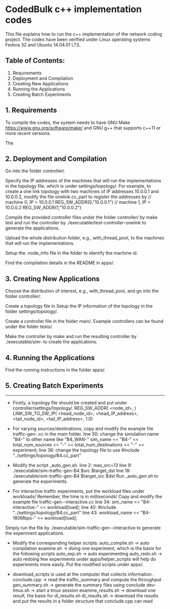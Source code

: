 # CodedBulk c++ implementation codes

This file explains how to run the c++ implementation of the network coding project. The codes have been verified under Linux operating systems Fedora 32 and Ubuntu 14.04.01 LTS.

## Table of Contents:

1. Requirements
2. Deployment and Compilation
3. Creating New Applications
4. Running the Applications
5. Creating Batch Experiments

## 1. Requirements

To compile the codes, the system needs to have GNU Make
    https://www.gnu.org/software/make/
and GNU g++ that supports c++11 or more recent versions.

The 


## 2. Deployment and Compilation

Go into the folder controller/.

Specify the IP addresses of the machines that will run the 
implementations in the topology file, which is under
settings/topology/. For example, to create a one link topology
with two machines of IP addresses 10.0.0.1 and 10.0.0.2,
modify the file onelink.cc_part to register the addresses by
    // machine 0, IP = 10.0.0.1
    REG_SW_ADDR(0,"10.0.0.1") 
    // machine 1, IP = 10.0.0.2
    REG_SW_ADDR(1,"10.0.0.2")

Compile the provided controller files under the folder
controller/ by
    make test
and run the controller by
    ./executable/test-controller-onelink
to generate the applications.

Upload the whole distribution folder, e.g., with_thread_pool,
to the machines that will run the implementations.

Setup the .node_info file in the folder to identify the 
machine id.

Find the compilation details in the README in apps/. 


## 3. Creating New Applications

Choose the distribution of interest, e.g., with_thread_pool,
and go into the folder controller/.

Create a topology file in Setup the IP information of the topology
in the folder settings/topology/.

Create a controller file in the folder main/. Example controllers
can be found under the folder tests/.

Make the controller by
    make
and run the resulting controller by 
    ./executable/sim-<controller name>
to create the applications.


## 4. Running the Applications

Find the running instructions in the folder apps/.


## 5. Creating Batch Experiments
-----------------------------

- Firstly, a topology file should be created and put under controller/settings/topology/.
REG_SW_ADDR( <node_id>, <one addresses for local socket> )
LINK_SW_TO_SW_IP( <head_node_id>, <head_IP_address>,  <tail_node_id>, <tail_IP_address>, 1.0)

- For varying sources/destinations, copy and modify the example file
    traffic-gen-<topology name>.cc
in the main folder. 
line 30: change the simulation name "B4-" to other name like "B4_WAN-"
    sim_name << "B4-" << total_num_sources << "-" << total_num_destinations << "-" << experiment;
line 36: change the topology file to use
    #include "../settings/topology/B4.cc_part"

- Modify the script <topology name>_auto_gen.sh.
line 2:  max_src=13
line 9:    ./executable/sim-traffic-gen-B4 $src $target_dst
line 18:   ./executable/sim-traffic-gen-B4 $target_src $dst
Run <topology name>_auto_gen.sh to generate the experiments.

- For interactive traffic experiments, put the workload files under workloads/
Remember, the time is in milliseconds!
Copy and modify the example file
    traffic-gen-<topology name>-interactive.cc
line 34:
    sim_name << "B4-interactive-" << workload[load];
line 40:
    #include "../settings/topology/B4.cc_part"
line 43:
    workload_name << "B4-180Mbps-" << workload[load];

Simply run the file by ./executable/sim-traffic-gen-<topology name>-interactive
to generate the experiment applications.

- Modify the corresponding helper scripts:
auto_compile.sh   -> auto compilation
examine.sh        -> doing one experiment, which is the basis for the following scripts
auto_exp.sh       -> auto experimenting
auto_redo.sh      -> auto redoing few experiments
under apps/helper_scripts will help do experiments more easily.
Put the modified scripts under apps/.

- download_scripts is used at the computer that collects information.
conclude.cpp       -> read the traffic_summary and compute the throughput
gen_summary.sh     -> generate the summary files using conclude
dev-tmux.sh        -> start a tmux session
examine_results.sh -> download one result, the basis for dl_results.sh
dl_results.sh      -> download the results and put the results in a folder structure 
                      that conclude.cpp can read
